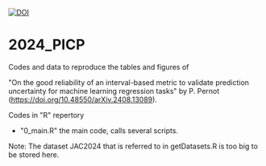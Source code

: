 

[![DOI](https://zenodo.org/badge/846567761.svg)](https://zenodo.org/doi/10.5281/zenodo.13373266)



# 2024_PICP

Codes and data to reproduce the tables and figures of

"On the good reliability of an interval-based metric to validate prediction uncertainty for machine learning regression tasks" 
by P. Pernot (https://doi.org/10.48550/arXiv.2408.13089).

Codes in "R" repertory
* "0_main.R" the main code, calls several scripts.

Note: The dataset JAC2024 that is referred to in getDatasets.R is too big to be stored here.
